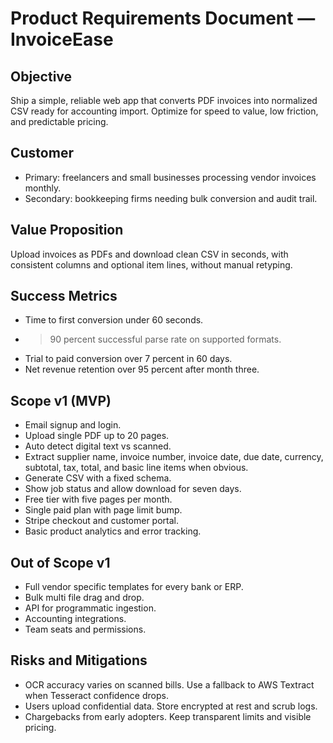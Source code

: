 # Product Requirements Document — InvoiceEase

## Objective
Ship a simple, reliable web app that converts PDF invoices into normalized CSV ready for accounting import. Optimize for speed to value, low friction, and predictable pricing.

## Customer
- Primary: freelancers and small businesses processing vendor invoices monthly.
- Secondary: bookkeeping firms needing bulk conversion and audit trail.

## Value Proposition
Upload invoices as PDFs and download clean CSV in seconds, with consistent columns and optional item lines, without manual retyping.

## Success Metrics
- Time to first conversion under 60 seconds.
- >90 percent successful parse rate on supported formats.
- Trial to paid conversion over 7 percent in 60 days.
- Net revenue retention over 95 percent after month three.

## Scope v1 (MVP)
- Email signup and login.
- Upload single PDF up to 20 pages.
- Auto detect digital text vs scanned.
- Extract supplier name, invoice number, invoice date, due date, currency, subtotal, tax, total, and basic line items when obvious.
- Generate CSV with a fixed schema.
- Show job status and allow download for seven days.
- Free tier with five pages per month.
- Single paid plan with page limit bump.
- Stripe checkout and customer portal.
- Basic product analytics and error tracking.

## Out of Scope v1
- Full vendor specific templates for every bank or ERP.
- Bulk multi file drag and drop.
- API for programmatic ingestion.
- Accounting integrations.
- Team seats and permissions.

## Risks and Mitigations
- OCR accuracy varies on scanned bills. Use a fallback to AWS Textract when Tesseract confidence drops.
- Users upload confidential data. Store encrypted at rest and scrub logs.
- Chargebacks from early adopters. Keep transparent limits and visible pricing.
